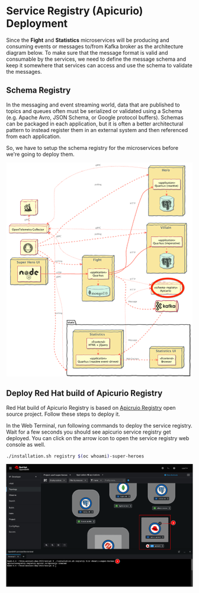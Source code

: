 # Service Registry (Apicurio) Deployment

Since the **Fight** and **Statistics** microservices will be producing and consuming events or messages to/from Kafka broker as the architecture diagram below. To make sure that the message format is valid and consumable by the services, we need to define the message schema and keep it somewhere that services can access and use the schema to validate the messages.

## Schema Registry

In the messaging and event streaming world, data that are published to topics and queues often must be serialized or validated using a Schema (e.g. Apache Avro, JSON Schema, or Google protocol buffers). Schemas can be packaged in each application, but it is often a better architectural pattern to instead register them in an external system and then referenced from each application.

 So, we have to setup the schema registry for the microservices before we're going to deploy them.

![Architecture](image/registry-deployment/architecture.png)

## Deploy Red Hat build of Apicurio Registry

Red Hat build of Apicurio Registry is based on [Apicruio Registry](https://www.apicur.io/registry/) open source project. Follow these steps to deploy it.

In the Web Terminal, run following commands to deploy the service registry. Wait for a few seconds you should see apicurio service registry get deployed. You can click on the arrow icon to open the service registry web console as well.

```sh
./installation.sh registry $(oc whoami)-super-heroes
```

![Deploy service registry](image/registry-deployment/registry-deployment-8.png)
